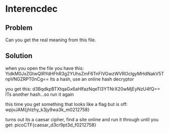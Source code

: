 # **Interencdec**

## **Problem**
Can you get the real meaning from this file.

## **Solution**

when you open the file you have this:
YidkM0JxZGtwQlRYdHFhR3g2YUhsZmF6TnFlVGwzWVROclgyMHdNakV5TnpVNGZRPT0nCg==
Its a hash, use an online hash decryptor

you get this:
d3BqdkpBTXtqaGx6aHlfazNqeTl3YTNrX20wMjEyNzU4fQ==
ITs another hash...so run it again

this time you get something that looks like a flag but is off:
wpjvJAM{jhlzhy_k3jy9wa3k_m0212758}

turns out its a caesar cipher, find a site online and run it through until you get:
picoCTF{caesar_d3cr9pt3d_f0212758}
